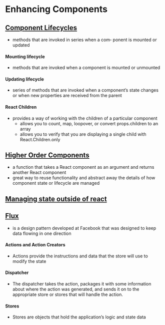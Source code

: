 # Enhancing Components

## <ins> Component Lifecycles <ins/>

- methods that are invoked in series when a com‐ ponent is mounted or updated

#### Mounting lifecycle

- methods that are invoked when a component is mounted or unmounted

#### Updating lifecycle

- series of methods that are invoked when a component’s state changes or when new properties are received from the parent

#### React Children

- provides a way of working with the children of a particular component
  - allows you to count, map, loopover, or convert props.children to an array
  - allows you to verify that you are displaying a single child with React.Children.only

## <ins> Higher Order Components </ins>

- a function that takes a React component as an argument and returns another React component
- great way to reuse functionality and abstract away the details of how component state or lifecycle are managed

## <ins> Managing state outside of react </ins>

## <ins> Flux </ins>

- is a design pattern developed at Facebook that was designed to keep data flowing in one direction

#### Actions and Action Creators

- Actions provide the instructions and data that the store will use to modify the state

#### Dispatcher

- The dispatcher takes the action, packages it with some information about where the action was generated, and sends it on to the appropriate store or stores that will handle the action.

#### Stores

- Stores are objects that hold the application’s logic and state data
